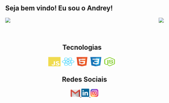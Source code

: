 ## Seja bem vindo! Eu sou o Andrey!

<div>
  
  <img  height="180em" src="https://github-readme-stats.vercel.app/api?username=andreywilmsen&show_icons=true&theme=react&include_all_commits=true&count_private=true"/>
  <img align="right" height="180em" src="https://github-readme-stats.vercel.app/api/top-langs/?username=andreywilmsen&layout=compact&langs_count=16&theme=react"/>
</div>
<br>

<div  align="center"> 
  <div style="display: inline_block"><br>
    <h2 align="center">Tecnologias</h2>
    <img align="center" height="30" width="40" alt="js-icon"  src="https://raw.githubusercontent.com/devicons/devicon/master/icons/javascript/javascript-plain.svg">
    <img align="center" height="30" width="40" alt="react-icon" src="https://raw.githubusercontent.com/devicons/devicon/master/icons/react/react-original.svg">
    <img align="center" height="30" width="40" alt="html-icon" src="https://raw.githubusercontent.com/devicons/devicon/master/icons/html5/html5-original.svg">
    <img align="center" height="30" width="40" alt="css-icon" src="https://raw.githubusercontent.com/devicons/devicon/master/icons/css3/css3-original.svg">
    <img align="center" height="30" width="40" alt="nodejs-icon" src="https://raw.githubusercontent.com/devicons/devicon/master/icons/nodejs/nodejs-original.svg">
   </div>
    
  
  <h2 align="center">Redes Sociais</h2>
    <a href = "mailto: andreywilmsendepaula@gmail.com">
      <img width="30" src="gmail.svg">
    </a>
    <a href = "https://br.linkedin.com/in/andrey-wilmsen-de-paula-004b49213">
      <img width="25" src="linkedin.svg">
    </a>
    <a href = "https://www.instagram.com/andreywilmsen/">
      <img width="25" src="instagram.png">
    </a>
</div>
